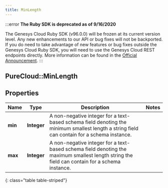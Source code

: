 ```yaml
---
title: MinLength
---
```


:::error
**The Ruby SDK is deprecated as of 9/16/2020**

The Genesys Cloud Ruby SDK (v96.0.0) will be frozen at its current version level. Any new enhancements to our API or bug fixes will not be backported. If you do need to take advantage of new features or bug fixes outside the Genesys Cloud Ruby SDK, you will need to use the Genesys Cloud REST endpoints directly. More information can be found in the [Official Announcement](https://developer.mypurecloud.com/forum/t/announcement-genesys-cloud-ruby-sdk-end-of-life/8850).
:::


## PureCloud::MinLength

## Properties

|Name | Type | Description | Notes|
|------------ | ------------- | ------------- | -------------|
| **min** | **Integer** | A non-negative integer for a text-based schema field denoting the minimum smallest length a string field can contain for a schema instance. | |
| **max** | **Integer** | A non-negative integer for a text-based schema field denoting the maximum smallest length string the field can contain for a schema instance. | |
{: class="table table-striped"}


